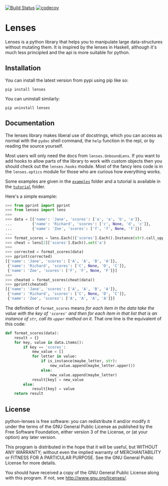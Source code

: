 [![Build Status](https://travis-ci.org/ingolemo/python-lenses.svg?branch=master)](https://travis-ci.org/ingolemo/python-lenses)
[![codecov](https://codecov.io/gh/ingolemo/python-lenses/branch/master/graph/badge.svg)](https://codecov.io/gh/ingolemo/python-lenses)

# Lenses

Lenses is a python library that helps you to manipulate large
data-structures without mutating them. It is inspired by the lenses in
Haskell, although it's much less principled and the api is more suitable
for python.


## Installation

You can install the latest version from pypi using pip like so:

    pip install lenses

You can uninstall similarly:

    pip uninstall lenses


## Documentation

The lenses library makes liberal use of docstrings, which you can access
as normal with the `pydoc` shell command, the `help` function in the
repl, or by reading the source yourself.

Most users will only need the docs from `lenses.UnboundLens`. If you want
to add hooks to allow parts of the library to work with custom objects
then you should check out the `lenses.hooks` module. Most of the fancy
lens code is in the `lenses.optics` module for those who are curious
how everything works.

Some examples are given in the [`examples`](examples) folder and a tutorial
is available in the [`tutorial`](tutorial/index.md) folder.

Here's a simple example:

```python
>>> from pprint import pprint
>>> from lenses import lens
>>>
>>> data = [{'name': 'Jane', 'scores': ['a', 'a', 'b', 'a']},
...         {'name': 'Richard', 'scores': ['c', None, 'd', 'c']},
...         {'name': 'Zoe', 'scores': ['f', 'f', None, 'f']}]
... 
>>> format_scores = lens.Each()['scores'].Each().Instance(str).call_upper()
>>> cheat = lens[2]['scores'].Each().set('a')
>>>
>>> corrected = format_scores(data)
>>> pprint(corrected)
[{'name': 'Jane', 'scores': ['A', 'A', 'B', 'A']},
 {'name': 'Richard', 'scores': ['C', None, 'D', 'C']},
 {'name': 'Zoe', 'scores': ['F', 'F', None, 'F']}]
>>>
>>> cheated = format_scores(cheat(data))
>>> pprint(cheated)
[{'name': 'Jane', 'scores': ['A', 'A', 'B', 'A']},
 {'name': 'Richard', 'scores': ['C', None, 'D', 'C']},
 {'name': 'Zoe', 'scores': ['A', 'A', 'A', 'A']}]

```

The definition of `format_scores` means _for each item in the data take
the value with the key of `'scores'` and then for each item in that list
that is an instance of `str`, call its `upper` method on it._ That one
line is the equivalent of this code:

```python
def format_scores(data):
    result = {}
    for key, value in data.items():
        if key == 'scores':
            new_value = []
            for letter in value:
                if is_instance(maybe_letter, str):
                    new_value.append(maybe_letter.upper())
                else:
                    new_value.append(maybe_letter)
            result[key] = new_value
        else:
            result[key] = value
    return result

```


## License

python-lenses is free software: you can redistribute it and/or modify it
under the terms of the GNU General Public License as published by the
Free Software Foundation, either version 3 of the License, or (at your
option) any later version.

This program is distributed in the hope that it will be useful, but
WITHOUT ANY WARRANTY; without even the implied warranty of
MERCHANTABILITY or FITNESS FOR A PARTICULAR PURPOSE. See the GNU General
Public License for more details.

You should have received a copy of the GNU General Public License along
with this program. If not, see http://www.gnu.org/licenses/.
